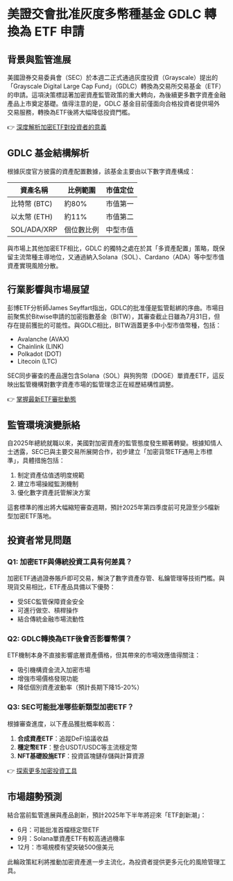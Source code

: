 # 美證交會批准灰度多幣種基金 GDLC 轉換為 ETF 申請

## 背景與監管進展
美國證券交易委員會（SEC）於本週二正式通過灰度投資（Grayscale）提出的「Grayscale Digital Large Cap Fund」（GDLC）轉換為交易所交易基金（ETF）的申請。這項決策標誌著加密資產監管政策的重大轉向，為後續更多數字資產金融產品上市奠定基礎。值得注意的是，GDLC 基金目前僅面向合格投資者提供場外交易服務，轉換為ETF後將大幅降低投資門檻。

👉 [深度解析加密ETF對投資者的意義](https://bit.ly/okx_welcome)

## GDLC 基金結構解析
根據灰度官方披露的資產配置數據，該基金主要由以下數字資產構成：

| 資產名稱 | 比例範圍 | 市值定位 |
|---------|---------|---------|
| 比特幣 (BTC) | 約80% | 市值第一 |
| 以太幣 (ETH) | 約11% | 市值第二 |
| SOL/ADA/XRP | 個位數比例 | 中型市值 |

與市場上其他加密ETF相比，GDLC 的獨特之處在於其「多資產配置」策略，既保留主流幣種主導地位，又通過納入Solana（SOL）、Cardano（ADA）等中型市值資產實現風險分散。

## 行業影響與市場展望
彭博ETF分析師James Seyffart指出，GDLC的批准僅是監管鬆綁的序曲。市場目前聚焦於Bitwise申請的加密指數基金（BITW），其審查截止日雖為7月31日，但存在提前獲批的可能性。與GDLC相比，BITW涵蓋更多中小型市值幣種，包括：

- Avalanche (AVAX)
- Chainlink (LINK)
- Polkadot (DOT)
- Litecoin (LTC)

SEC同步審查的產品還包含Solana（SOL）與狗狗幣（DOGE）單資產ETF，這反映出監管機構對數字資產市場的監管理念正在經歷結構性調整。

👉 [掌握最新ETF審批動態](https://bit.ly/okx_welcome)

## 監管環境演變脈絡
自2025年總統就職以來，美國對加密資產的監管態度發生顯著轉變。根據知情人士透露，SEC已與主要交易所展開合作，初步建立「加密貨幣ETF通用上市標準」，具體措施包括：
1. 制定資產估值透明度規範
2. 建立市場操縱監測機制
3. 優化數字資產託管解決方案

這套標準的推出將大幅縮短審查週期，預計2025年第四季度前可見證至少5檔新型加密ETF落地。

## 投資者常見問題

### Q1: 加密ETF與傳統投資工具有何差異？
加密ETF通過證券賬戶即可交易，解決了數字資產存管、私鑰管理等技術門檻。與現貨交易相比，ETF產品具備以下優勢：
- 受SEC監管保障資金安全
- 可進行做空、槓桿操作
- 結合傳統金融市場流動性

### Q2: GDLC轉換為ETF後會否影響幣價？
ETF機制本身不直接影響底層資產價格，但其帶來的市場效應值得關注：
- 吸引機構資金流入加密市場
- 增強市場價格發現功能
- 降低個別資產波動率（預計長期下降15-20%）

### Q3: SEC可能批准哪些新類型加密ETF？
根據審查進度，以下產品獲批概率較高：
1. **合成資產ETF**：追蹤DeFi協議收益
2. **穩定幣ETF**：整合USDT/USDC等主流穩定幣
3. **NFT基礎設施ETF**：投資區塊鏈存儲與計算資源

👉 [探索更多加密投資工具](https://bit.ly/okx_welcome)

## 市場趨勢預測
結合當前監管進展與產品創新，預計2025年下半年將迎來「ETF創新潮」：
- 6月：可能批准首檔穩定幣ETF
- 9月：Solana單資產ETF有較高通過機率
- 12月：市場規模有望突破500億美元

此輪政策紅利將推動加密資產進一步主流化，為投資者提供更多元化的風險管理工具。